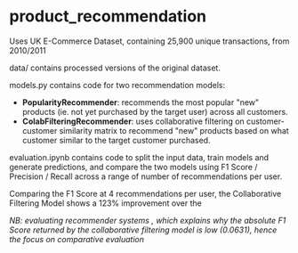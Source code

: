 # product_recommendation

Uses UK E-Commerce Dataset, containing 25,900 unique transactions, from 2010/2011

data/ contains processed versions of the original dataset.

models.py contains code for two recommendation models:
- **PopularityRecommender**: recommends the most popular "new" products (ie. not yet purchased by the target user) across all customers.
- **ColabFilteringRecommender**: uses collaborative filtering on customer-customer similarity matrix to recommend "new" products based on what customer similar to the target customer purchased.

evaluation.ipynb contains code to split the input data, train models and generate predictions, and compare the two models using F1 Score / Precision / Recall across a range of number of recommendations per user.

Comparing the F1 Score at 4 recommendations per user, the Collaborative Filtering Model shows a 123% improvement over the

*NB: evaluating recommender systems , which explains why the absolute F1 Score returned by the collaborative filtering model is low (0.0631), hence the focus on comparative evaluation*
